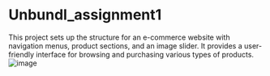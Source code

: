 # Unbundl_assignment1
This project sets up the structure for an e-commerce website with navigation menus, product sections, and an image slider. It provides a user-friendly interface for browsing and purchasing various types of products.
![image](https://github.com/Ibarelysleep/Unbundl_assignment1/assets/108461434/eecca82a-7ce2-42ab-ab18-be66a81f0c2c)




